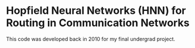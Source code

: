 # Hopfield Neural Networks (HNN) for Routing in Communication Networks

This code was developed back in 2010 for my final undergrad project. 
